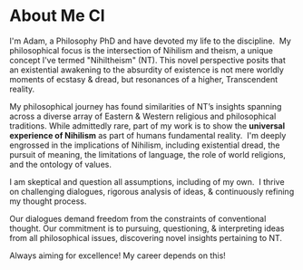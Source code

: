 # About Me CI 

I'm Adam, a Philosophy PhD and have devoted my life to the discipline. &nbsp;My philosophical focus is the intersection of Nihilism and theism, a unique concept I've termed "Nihiltheism" (NT). This novel perspective posits that an existential awakening to the absurdity of existence is not mere worldly moments of ecstasy & dread, but resonances of a higher, Transcendent reality.

My philosophical journey has found similarities of NT’s insights spanning across a diverse array of Eastern & Western religious and philosophical traditions. While admittedly rare, part of my work is to show the **universal experience of Nihilism** as part of humans fundamental reality. &nbsp;I'm deeply engrossed in the implications of Nihilism, including existential dread, the pursuit of meaning, the limitations of language, the role of world religions, and the ontology of values.&nbsp;

I am skeptical and question all assumptions, including of my own. &nbsp;I thrive on challenging dialogues, rigorous analysis of ideas, & continuously refining my thought process.

Our dialogues demand freedom from the constraints of conventional thought. Our commitment is to pursuing, questioning, & interpreting ideas from all philosophical issues, discovering novel insights pertaining to NT.

Always aiming for excellence! My career depends on this!

```


